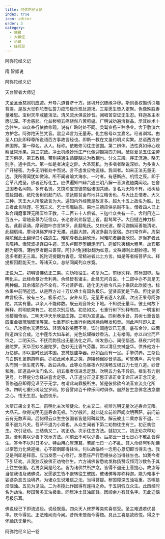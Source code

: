 ```yaml
---
title: 阿弥陀经义记
index: true
icon: editor
order: 3
category:
  - 佛藏
  - 大藏经
  - 论藏
  - 经疏部
---
```


  阿弥陀经义记  

隋 智顗说  

阿弥陀经义记  

天台智者大师记  

夫至圣垂慈照机应迹。开导六道普济十方。逐境升沉随缘净秽。斯则善权摄诱引趣菩提。是故大觉弥陀昔弘誓力应形极乐现处道场。三辈愿生皆入定聚。色像殊胜寿量难思。宝树天华咸能演法。清风流水俱说妙音。闻唱苦空证无生忍。释迦圣主本愿弘深。不舍慈悲。化兹秽境五痛烧然八苦煎逼。广明诫劝遍洽群品。示其妙术十念往生。四众奉行依教修观。说有广略时处不同。灵鹫宣扬三种净业。舍卫敷演六方护念。阿弥陀天竺梵音。震旦译言为无量寿。化主极号以立嘉名。经者训常。由圣人口此即释尊所说语西方事故言经也。即斯一教在文虽约明义实繁。总语西方安养国界。第一释名。从人。标称。依教修习往生彼国。第二辨体。法性真如谛心观察证常乐果。第三宗致。净土机缘妙乐庄严化像迎摄第四力用。破除爱见五住尘劳正习俱尽。第五教相。带别挟通生熟醍醐总为教相也。分文三段。序正流通。略无别序。通中具六。第一如是者决定之辞。大圣观机。为多嗔者略说深妙。为多贪人广开秘密。为多无明者处中而说。言不虚发应物逗缘。我闻者。如来正法无量无边。我所得闻犹如微渧。所不闻者喻大海水。一时者。有感斯应。机悟之辰。即于会革凡成圣。佛者正标化主。应供遍知四辩六通三明八解一音演说随类闻晓。在舍卫国者名闻物。多有名贤。又饶珍宝觉徒商侣诸国共臻。复名为无物不有。祇树给孤独园者。祇陀舍树创起门坊。须达赈贫金布地共立精舍也。与大比丘僧者。大义三种。天王大人所敬故言为大。遍知内外经教是故言多。超九十五上故名为胜。比丘者此言除馑。在因三义。乞士怖魔破恶。果地三德应供杀贼不生。僧者四人已上和合羯磨事理无隔匡维正教。千二百五十人俱者。三迦叶众共有一千。舍利目连二百五十。常随圣尊为证信众。长老舍利弗智慧上首。翻鹙鹭子。大目揵连神力标名。此翻读诵。摩诃迦叶亦言钵罗。此翻龟氏。又曰光波。摩诃迦旃延善能清论。此翻扇绳。摩诃俱絺罗辩才无滞。此翻大膝。离波多翻为室宿。亦曰常作声。周梨槃陀伽此土翻译曰小路边生。难陀尊者此翻欣乐。阿难陀者翻善欣悦。罗睺罗者此言障持。憍梵波提译曰牛迹。宾头卢颇罗堕翻走闭门。迦留陀夷翻大粗黑。劫宾那翻为房宿。薄拘罗者翻曰善容。阿[少/兔]楼驮翻为如意。文殊师利此翻妙德。阿逸多者翻无三毒。乾陀诃提翻为香意。常精进者此土方言。如是等者结菩萨众。释提桓因翻能天主。等诸天众。总结同闻列众序竟。  

正说为二。初明彼佛依正二果。次劝物往生。初复为二。前标次释。前标国界。后明化主。此经命章对舍利弗。余经皆有诸主。此经无问自说。十二部中亦不具足无两种偈。其余诸部亦不全有。不对菩萨者。适化无方欲令凡夫小乘厌此欣彼也。标依果中前明近远。从是西方过十万亿佛土有国名极乐。望贤首犹是下品。但比娑婆故言极乐。彼有三名。极乐对苦。安养从用。无量寿者逐人名国。次出正果号阿弥陀。其实有量。以余人不能称数。既云观音补处下地。不知说无量耳。彼土何故下解释。前明依果有三。初总次别后结。初总如文。七重行树下别释有四。一明宝树池楼阁奇丽。二明天华天乐映显庄饰。三明为宣道品。四树奏乐音。其树七重皆是四宝金银琉璃玻璃等宝。七重罗网七重行树微风徐动畅发和音。闻此声时即入正位。八功德水充满盈溢。轻清冷软美而不臭。饮时调适饮已无患。底布金沙。四面阶道四宝合成。池中莲华大如车轮。光色炫耀微妙香洁。上有楼阁。亦以四宝而严饰之。二明天乐。不抚而韵弦出无量法化之声。听发慈心。闻便悟道。昼夜六时雨曼陀罗。天华至妙名曼陀罗。色妙无比香气芬馥。常以清旦衣裓盛华。供养他方十万亿佛。即以食时还到本国。衣裓是盛华器。形如函而有一足。手擎供养。三杂色鸟白鹤孔雀鹦鹉鸲鹆。亦如此闻水禽之类。迦陵频伽妙音清高。可譬佛声。共命两头而同一体生死齐等。故曰共命。此等众鸟昼夜六时演畅五根五力七觉八道。妙音和雅。即道品中法门名义。初五根者信进念定慧。次明五力名不异前。根生有力别更号。七菩提分念择进喜舍定等。八正道分正见正思正语正业正命正进正念正定。善修道品即得见谛至于无学。勿谓此鸟罪报所生。皆是彼佛欲令法音宣流变化所作。四明七重行树及宝罗网。妙音譬如百千种乐同时俱作。自然皆生念佛念法念僧之心。悟无生忍。怡然快乐。  

次辩正果文复有二。前明化主次辨徒众。化主又二。初辨光明无量次述寿命无限。大品云。欲得光明无量寿命无极。当学般若。就此徒众前辨声闻次明菩萨。前问前云有无数声闻。后何得云众生生彼国者皆是阿鞞跋致。解云彼土二乘亦皆不退。二乘不退为凡夫。菩萨不退为小乘也。从众生闻者下第二劝物往生有三。初正劝往生。次引证劝。三结劝又二。初正劝。次示往生方法。就初又二。初正劝次释劝意。舍利弗以少善下次示方法。问前云不可以少善。后那云一日七日心不散乱皆得生。答今不以时日多少。特由用心厚薄耳。若能七日一心不乱。其人命终阿弥陀佛以宿愿力化佛迎接。心不颠倒即得往生。何以故临终一念用心恳切即当得去也。我见是利即是释意。应当发愿一心修行。发愿庄严行愿相扶必当得往生也。如我今者下引证劝。非我独叹彼佛正劝物往生。六方诸佛皆悉劝发称扬赞叹恒河沙数各于其土往生彼国。若男女闻是经名。皆为诸佛共所护念。皆得不退无上菩提心。故汝等当信我语及诸佛说。发愿欲生皆不退转往生彼国。彼诸佛等亦称释迦。能为难事于娑婆杂恶五浊境界。为诸众生说难信之法。当得菩提。秽国障深五浊垢重。贪嗔是烦恼浊。五见为见浊。二为本揽此作因得有连持之命。于五阴假立众生。此四经时名为劫浊。秽国苦多其浊极重。同居净土其浊即轻。因顺余方有其名字。无此迫恼号极乐耳。  

佛说经已下即流通段。说经既竟。四众天人修罗等类欢喜信受。圣主难遇若优昙华。庆今得见。正法难闻而今闻。昔所未悟而今得悟。具此三喜是故欣悦。得之于怀踊跃无量也。  

阿弥陀经义记一卷  
